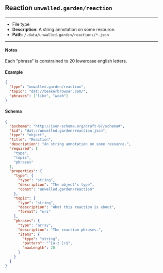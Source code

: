 ## Reaction `unwalled.garden/reaction`

---

 - File type
 - **Description**: A string annotation on some resource.
 - **Path**: `/.data/unwalled.garden/reactions/*.json`

---

#### Notes

Each "phrase" is constrained to 20 lowercase english letters.

#### Example

```json
{
  "type": "unwalled.garden/reaction",
  "topic": "dat://beakerbrowser.com/",
  "phrases": ["like", "woah"]
}
```

#### Schema

```json
{
  "$schema": "http://json-schema.org/draft-07/schema#",
  "$id": "dat://unwalled.garden/reaction.json",
  "type": "object",
  "title": "Reaction",
  "description": "An string annotation on some resource.",
  "required": [
    "type",
    "topic",
    "phrases"
  ],
  "properties": {
    "type": {
      "type": "string",
      "description": "The object's type",
      "const": "unwalled.garden/reaction"
    },
    "topic": {
      "type": "string",
      "description": "What this reaction is about",
      "format": "uri"
    },
    "phrases": {
      "type": "array",
      "description": "The reaction phrases.",
      "items": {
        "type": "string",
        "pattern": "^[a-z ]+$",
        "maxLength": 20
      }
    }
  }
}
```